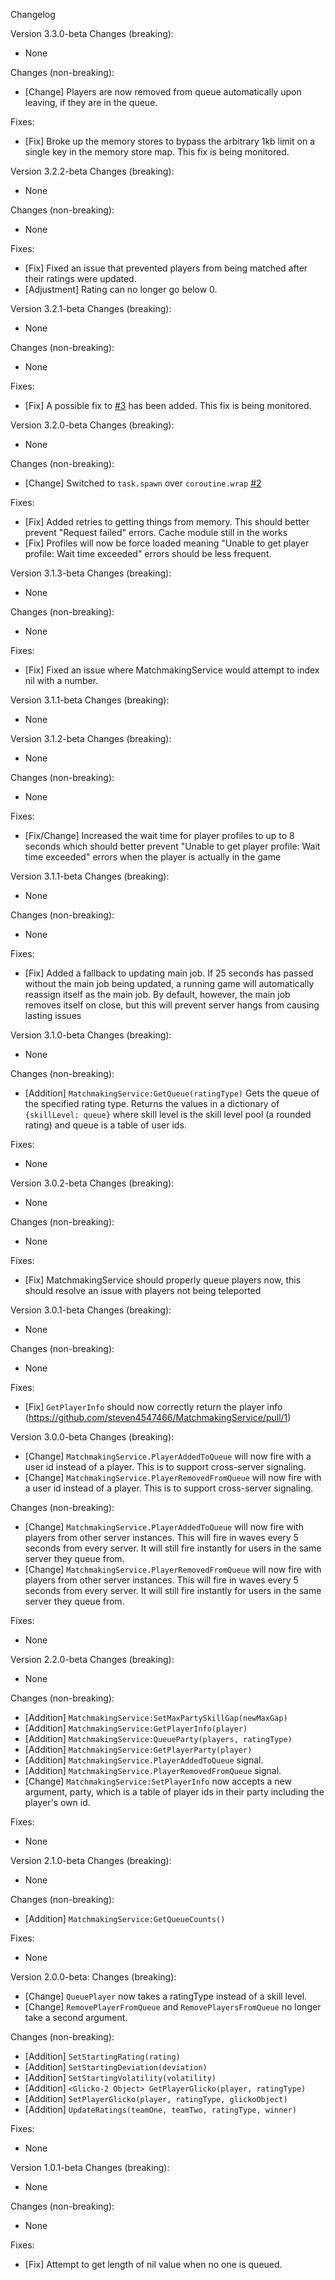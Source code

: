 Changelog

Version 3.3.0-beta
Changes (breaking):
* None

Changes (non-breaking):
* [Change] Players are now removed from queue automatically upon leaving, if they are in the queue.

Fixes:
* [Fix] Broke up the memory stores to bypass the arbitrary 1kb limit on a single key in the memory store map. This fix is being monitored.

Version 3.2.2-beta
Changes (breaking):
* None

Changes (non-breaking):
* None

Fixes:
* [Fix] Fixed an issue that prevented players from being matched after their ratings were updated.
* [Adjustment] Rating can no longer go below 0.

Version 3.2.1-beta
Changes (breaking):
* None

Changes (non-breaking):
* None

Fixes:
* [Fix] A possible fix to [#3](https://github.com/steven4547466/MatchmakingService/issues/3) has been added. This fix is being monitored.

Version 3.2.0-beta
Changes (breaking):
* None

Changes (non-breaking):
* [Change] Switched to `task.spawn` over `coroutine.wrap` [#2](https://github.com/steven4547466/MatchmakingService/pull/2)

Fixes:
* [Fix] Added retries to getting things from memory. This should better prevent "Request failed" errors. Cache module still in the works
* [Fix] Profiles will now be force loaded meaning "Unable to get player profile: Wait time exceeded" errors should be less frequent.

Version 3.1.3-beta
Changes (breaking):
* None

Changes (non-breaking):
* None

Fixes:
* [Fix] Fixed an issue where MatchmakingService would attempt to index nil with a number.

Version 3.1.1-beta
Changes (breaking):
* None

Version 3.1.2-beta
Changes (breaking):
* None

Changes (non-breaking):
* None

Fixes:
* [Fix/Change] Increased the wait time for player profiles to up to 8 seconds which should better prevent "Unable to get player profile: Wait time exceeded" errors when the player is actually in the game

Version 3.1.1-beta
Changes (breaking):
* None

Changes (non-breaking):
* None

Fixes:
* [Fix] Added a fallback to updating main job. If 25 seconds has passed without the main job being updated, a running game will automatically reassign itself as the main job. By default, however, the main job removes itself on close, but this will prevent server hangs from causing lasting issues

Version 3.1.0-beta
Changes (breaking):
* None

Changes (non-breaking):
* [Addition] `MatchmakingService:GetQueue(ratingType)` Gets the queue of the specified rating type. Returns the values in a dictionary of `{skillLevel: queue}` where skill level is the skill level pool (a rounded rating) and queue is a table of user ids.

Fixes:
* None

Version 3.0.2-beta
Changes (breaking):
* None

Changes (non-breaking):
* None

Fixes:
* [Fix] MatchmakingService should properly queue players now, this should resolve an issue with players not being teleported

Version 3.0.1-beta
Changes (breaking):
* None

Changes (non-breaking):
* None

Fixes:
* [Fix] `GetPlayerInfo` should now correctly return the player info (https://github.com/steven4547466/MatchmakingService/pull/1)

Version 3.0.0-beta
Changes (breaking):
* [Change] `MatchmakingService.PlayerAddedToQueue` will now fire with a user id instead of a player. This is to support cross-server signaling.
* [Change] `MatchmakingService.PlayerRemovedFromQueue` will now fire with a user id instead of a player. This is to support cross-server signaling.

Changes (non-breaking):
* [Change] `MatchmakingService.PlayerAddedToQueue` will now fire with players from other server instances. This will fire in waves every 5 seconds from every server. It will still fire instantly for users in the same server they queue from.
* [Change] `MatchmakingService.PlayerRemovedFromQueue` will now fire with players from other server instances. This will fire in waves every 5 seconds from every server. It will still fire instantly for users in the same server they queue from.

Fixes:
* None

Version 2.2.0-beta
Changes (breaking):
* None

Changes (non-breaking):
* [Addition] `MatchmakingService:SetMaxPartySkillGap(newMaxGap)`
* [Addition] `MatchmakingService:GetPlayerInfo(player)`
* [Addition] `MatchmakingService:QueueParty(players, ratingType)`
* [Addition] `MatchmakingService:GetPlayerParty(player)`
* [Addition] `MatchmakingService.PlayerAddedToQueue` signal.
* [Addition] `MatchmakingService.PlayerRemovedFromQueue` signal.
* [Change] `MatchmakingService:SetPlayerInfo` now accepts a new argument, party, which is a table of player ids in their party including the player's own id.

Fixes:
* None

Version 2.1.0-beta
Changes (breaking):
* None

Changes (non-breaking):
* [Addition] `MatchmakingService:GetQueueCounts()`

Fixes:
* None

Version 2.0.0-beta:
Changes (breaking):
* [Change] `QueuePlayer` now takes a ratingType instead of a skill level.
* [Change] `RemovePlayerFromQueue` and `RemovePlayersFromQueue` no longer take a second argument.

Changes (non-breaking):
* [Addition] `SetStartingRating(rating)`
* [Addition] `SetStartingDeviation(deviation)`
* [Addition] `SetStartingVolatility(volatility)`
* [Addition] `<Glicko-2 Object> GetPlayerGlicko(player, ratingType)`
* [Addition] `SetPlayerGlicko(player, ratingType, glickoObject)`
* [Addition] `UpdateRatings(teamOne, teamTwo, ratingType, winner)`


Fixes:
* None

Version 1.0.1-beta
Changes (breaking):
* None

Changes (non-breaking):
* None

Fixes:
* [Fix] Attempt to get length of nil value when no one is queued.